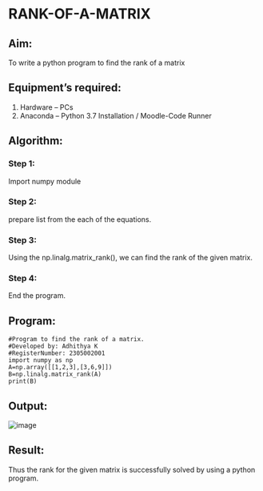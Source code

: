 # RANK-OF-A-MATRIX
## Aim:
To write a python program to find the rank of a matrix
## Equipment’s required:
1. 	Hardware – PCs
2. 	Anaconda – Python 3.7 Installation / Moodle-Code Runner
## Algorithm:
### Step 1: 
Import numpy module 

### Step 2: 
prepare list from the each of the equations.

### Step 3: 
Using the np.linalg.matrix_rank(), we can find the rank of the given matrix.
### Step 4:
End the program.

## Program:
```
#Program to find the rank of a matrix.
#Developed by: Adhithya K
#RegisterNumber: 2305002001
import numpy as np
A=np.array([[1,2,3],[3,6,9]])
B=np.linalg.matrix_rank(A)
print(B)
```

## Output:
![image](https://github.com/adhi2k/RANK-OF-A-MATRIX/assets/145216997/c839e51f-49a1-4a79-add5-ef3b35f60ed7)



## Result:
Thus the rank for the given matrix is successfully solved by  using a python program.

